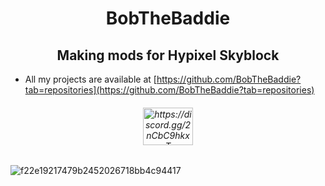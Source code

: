 <h1 align="center">BobTheBaddie</h1>
<h2 align="center">Making mods for Hypixel Skyblock</h2>

- All my projects are available at [https://github.com/BobTheBaddie?tab=repositories](https://github.com/BobTheBaddie?tab=repositories)

<h6 align="center"><a href="https://discord.gg/https://discord.gg/2nCbC9hkxT" target="blank"><img align="center" src="https://raw.githubusercontent.com/rahuldkjain/github-profile-readme-generator/master/src/images/icons/Social/discord.svg" alt="https://discord.gg/2nCbC9hkxT" height="60" width="80" /></a>
</p></h6>

![f22e19217479b2452026718bb4c94417](https://github.com/BobTheBaddie/BobTheBaddie/assets/171065363/c2c0db6b-b250-44b7-9df2-edb785b23679) 
